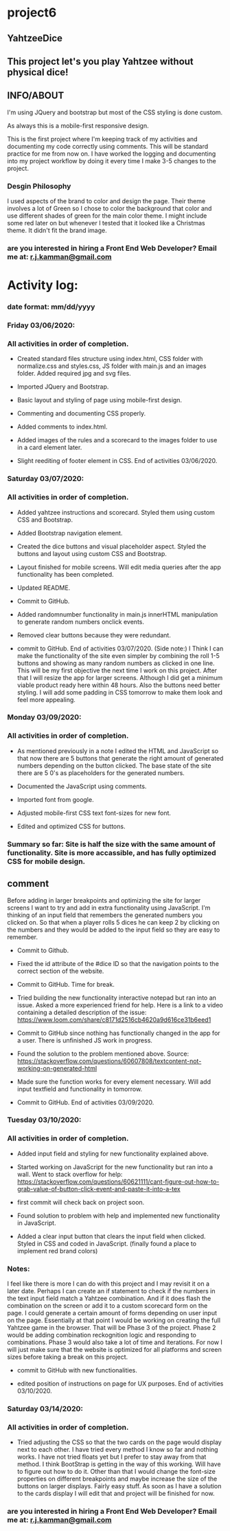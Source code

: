 # project6
## YahtzeeDice

## This project let's you play Yahtzee without physical dice!


## INFO/ABOUT

I'm using JQuery and bootstrap but most of the CSS styling is done custom.

As always this is a mobile-first responsive design. 

This is the first project where I'm keeping track of my activities and documenting my code correctly using comments. This will be standard practice for me from now on. I have worked the logging and documenting into my project workflow by doing it every time I make 3-5 changes to the project. 

### Desgin Philosophy

I used aspects of the brand to color and design the page. Their theme involves a lot of Green so I chose to color the background that color and use different shades of green for the main color theme. I might include some red later on but whenever I tested that it looked like a Christmas theme. It didn't fit the brand image. 



### are you interested in hiring a Front End Web Developer? Email me at: r.j.kamman@gmail.com




# Activity log: 

### date format: mm/dd/yyyy

### Friday 03/06/2020:

### All activities in order of completion. 

- Created standard files structure using index.html, CSS folder with normalize.css and styles.css, JS folder with main.js and an images folder. 
Added required jpg and svg files. 

- Imported JQuery and Bootstrap. 

- Basic layout and styling of page using mobile-first design. 

- Commenting and documenting CSS properly. 

- Added comments to index.html. 

- Added images of the rules and a scorecard to the images folder to use in a card element later. 

- Slight reediting of footer element in CSS. 
End of activities 03/06/2020. 


### Saturday 03/07/2020:

### All activities in order of completion.

- Added yahtzee instructions and scorecard. Styled them using custom CSS and Bootstrap. 

- Added Bootstrap navigation element.

- Created the dice buttons and visual placeholder aspect. Styled the buttons and layout using custom CSS and Bootstrap. 

- Layout finished for mobile screens. Will edit media queries after the app functionality has been completed. 

- Updated README. 

- Commit to GitHub. 

- Added randomnumber functionality in main.js innerHTML manipulation to generate random numbers onclick events. 

- Removed clear buttons because they were redundant.

- commit to GitHub.
End of activities 03/07/2020. (Side note:) I Think I can make the functionality of the site even simpler by combining the roll 1-5 buttons and showing as many random numbers as clicked in one line. This will be my first objective the next time I work on this project. After that I will resize the app for larger screens. Although I did get a minimum viable product ready here within 48 hours. Also the buttons need better styling. I will add some padding in CSS tomorrow to make them look and feel more appealing. 


### Monday 03/09/2020: 

### All activities in order of completion.

- As mentioned previously in a note I edited the HTML and JavaScript so that now there are 5 buttons that generate the right amount of generated numbers depending on the button clicked. The base state of the site there are 5 0's as placeholders for the generated numbers. 

- Documented the JavaScript using comments.

- Imported font from google.

- Adjusted mobile-first CSS text font-sizes for new font. 

- Edited and optimized CSS for buttons. 

### Summary so far: Site is half the size with the same amount of functionality. Site is more accassible, and has fully optimized CSS for mobile design. 

## comment

Before adding in larger breakpoints and optimizing the site for larger screens I want to try and add in extra functionality using JavaScript. I'm thinking of an input field that remembers the generated numbers you clicked on. So that when a player rolls 5 dices he can keep 2 by clicking on the numbers and they would be added to the input field so they are easy to remember. 

- Commit to Github. 

- Fixed the id attribute of the #dice ID so that the navigation points to the correct section of the website. 

- Commit to GitHub. Time for break. 

- Tried building the new functionality interactive notepad but ran into an issue. Asked a more experienced friend for help. Here is a link to a video containing a detailed description of the issue: https://www.loom.com/share/c8171d2516cb4620a9d616ce31b6eed1

- Commit to GitHub since nothing has functionally changed in the app for a user. There is unfinished JS work in progress. 

- Found the solution to the problem mentioned above. Source: https://stackoverflow.com/questions/60607808/textcontent-not-working-on-generated-html

- Made sure the function works for every element necessary. Will add input textfield and functionality in tomorrow. 

- Commit to GitHub.
End of activities 03/09/2020.


### Tuesday 03/10/2020: 

### All activities in order of completion.

- Added input field and styling for new functionality explained above. 

- Started working on JavaScript for the new functionality but ran into a wall. Went to stack overflow for help: https://stackoverflow.com/questions/60621111/cant-figure-out-how-to-grab-value-of-button-click-event-and-paste-it-into-a-tex

- first commit will check back on project soon.

- Found solution to problem with help and implemented new functionality in JavaScript. 

- Added a clear input button that clears the input field when clicked. Styled in CSS and coded in JavaScript. (finally found a place to implement red brand colors)

### Notes:
 I feel like there is more I can do with this project and I may revisit it on a later date. Perhaps I can create an if statement to check if the numbers in the text input field match a Yahtzee combination. And if it does flash the combination on the screen or add it to a custom scorecard form on the page. I could generate a certain amount of forms depending on user input on the page. Essentially at that point I would be working on creating the full Yahtzee game in the browser. That will be Phase 3 of the project. Phase 2 would be adding combination reckognition logic and responding to combinations. Phase 3 would also take a lot of time and iterations. For now I will just make sure that the website is optimized for all platforms and screen sizes before taking a break on this project. 

- commit to GitHub with new functionalities. 

- edited position of instructions on page for UX purposes. 
End of activities 03/10/2020.


### Saturday 03/14/2020: 

### All activities in order of completion.

- Tried adjusting the CSS so that the two cards on the page would display next to each other. I have tried every method I know so far and nothing works. I have not tried floats yet but I prefer to stay away from that method. I think BootStrap is getting in the way of this working. Will have to figure out how to do it. Other than that I would change the font-size properties on different breakpoints and maybe increase the size of the buttons on larger displays. Fairly easy stuff. As soon as I have a solution to the cards display I will edit that and project will be finished for now. 

### are you interested in hiring a Front End Web Developer? Email me at: r.j.kamman@gmail.com